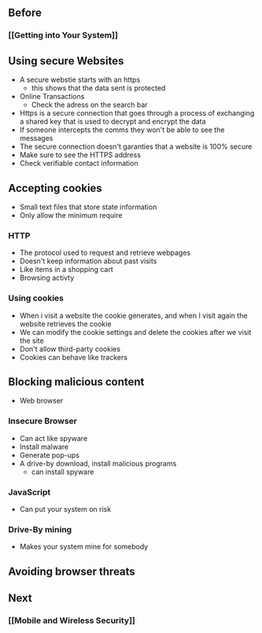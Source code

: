 ## Before
### [[Getting into Your System]]

## Using secure Websites
- A secure webstie starts with an https
	- this shows that the data sent is protected
- Online Transactions
	- Check the adress on the search bar
- Https is a secure connection that goes through a process of exchanging a shared key that is used to decrypt and encrypt the data
- If someone intercepts the comms they won't be able to see the messages
- The secure connection doesn't garanties that a website is 100% secure
- Make sure to see the HTTPS address
- Check verifiable contact information
## Accepting cookies
- Small text files that store state information
- Only allow the minimum require
### HTTP
- The protocol used to request and retrieve webpages
- Doesn't keep information about past visits
- Like items in a shopping cart
- Browsing activty
### Using cookies
- When i visit a website the cookie generates, and when I visit again the website retrieves the cookie
- We can modify the cookie settings and delete the cookies after we visit the site
- Don't allow third-party cookies
- Cookies can behave like trackers 	
## Blocking malicious content
- Web browser
### Insecure Browser
- Can act like spyware
- Install malware
- Generate pop-ups
- A drive-by download, install malicious programs
	- can install spyware
### JavaScript
- Can put your system on risk
### Drive-By mining
- Makes your system mine for somebody
## Avoiding browser threats

## Next
### [[Mobile and Wireless Security]]